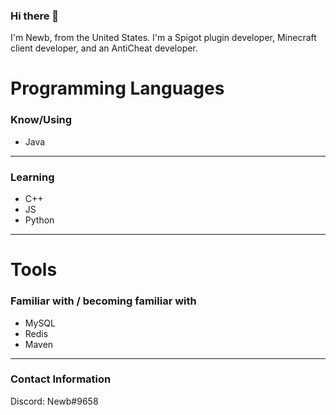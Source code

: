 ### Hi there 👋

I'm Newb, from the United States. I'm a Spigot plugin developer, Minecraft client developer, and an AntiCheat developer.

# Programming Languages

### Know/Using

-  Java

--------------------------
 
### Learning

- C++
- JS
- Python

--------------------------

# Tools

### Familiar with / becoming familiar with

- MySQL
- Redis
- Maven

--------------------------

### Contact Information

Discord: Newb#9658


